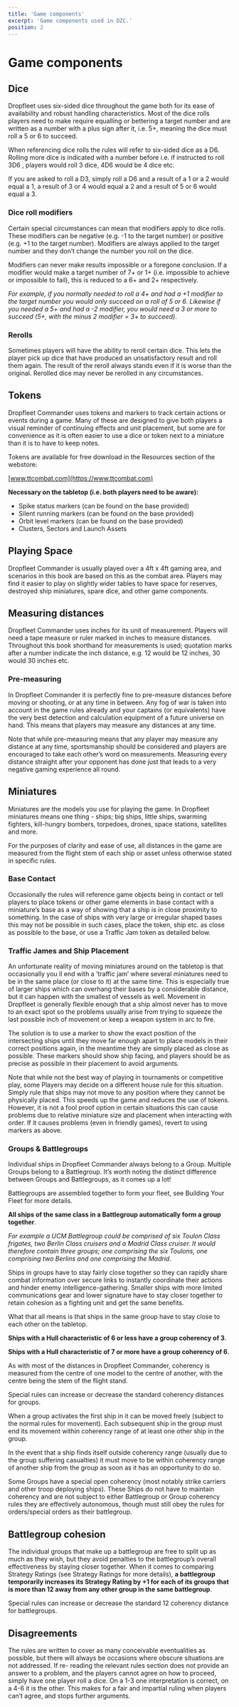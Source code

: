 ```yaml
---
title: 'Game components'
excerpt: 'Game components used in DZC.'
position: 2
---
```


# Game components

## Dice

Dropfleet uses six-sided dice throughout the game both for its ease of availability and robust handling characteristics. Most of the dice rolls players need to make require equalling or bettering a target number and are written as a number with a plus sign after it, i.e. 5+, meaning the dice must roll a 5 or 6 to succeed.

When referencing dice rolls the rules will refer to six-sided dice as a D6. Rolling more dice is indicated with a number before i.e. if instructed to  roll 3D6 , players would roll 3 dice,  4D6  would be 4 dice etc.

If you are asked to roll a D3, simply roll a D6 and a result of a 1 or a 2 would equal a 1, a result of 3 or 4 would equal a 2 and a result of 5 or 6 would equal a 3.

### Dice roll modifiers

Certain special circumstances can mean that modifiers apply to dice rolls. These modifiers can be negative (e.g. -1 to the target number) or positive (e.g. +1 to the target number). Modifiers are always applied to the target number and they don’t change the number you roll on the dice.

Modifiers can never make results impossible or a foregone conclusion. If a modifier would make a target number of 7+ or 1+ (i.e. impossible to achieve or impossible to fail), this is reduced to a 6+ and 2+ respectively.

_For example, if you normally needed to roll a 4+ and had a +1 modifier to the target number you would only succeed on a roll of 5 or 6. Likewise if you needed a 5+ and had a -2 modifier, you would need a 3 or more to succeed (5+, with the minus 2 modifier = 3+ to succeed)_.

### Rerolls

Sometimes players will have the ability to  reroll  certain dice. This lets the player pick up dice that have produced an unsatisfactory result and roll them again. The result of the reroll always stands even if it is worse than the original. Rerolled dice may never be rerolled in any circumstances.

## Tokens

Dropfleet Commander uses tokens and markers to track certain actions or events during a game. Many of these are designed to give both players a visual reminder of continuing effects and unit placement, but some are for convenience as it is often easier to use a dice or token next to a miniature than it is to have to keep notes.

Tokens are available for free download in the Resources section of the webstore:

[www.ttcombat.com](https://www.ttcombat.com)

**Necessary on the tabletop (i.e. both players need to be aware):**

* Spike  status markers (can be found on the base provided)
* Silent running markers (can be found on the base provided)
* Orbit level markers (can be found on the base provided)
* Clusters, Sectors and Launch Assets

## Playing Space

Dropfleet Commander is usually played over a 4ft x 4ft gaming area, and scenarios in this book are based on this as the combat area. Players may find it easier to play on slightly wider tables to have space for reserves, destroyed ship miniatures, spare dice, and other game components.

## Measuring distances

Dropfleet Commander uses inches for its unit of measurement. Players will need a tape measure or ruler marked in inches to measure distances. Throughout this book shorthand for measurements is used; quotation marks after a number indicate the inch distance, e.g. 12  would be 12 inches, 30  would 30 inches etc.

### Pre-measuring

In Dropfleet Commander it is perfectly fine to pre-measure distances before moving or shooting, or at any time in between. Any  fog of war  is taken into account in the game rules already and your captains (or equivalents) have the very best detection and calculation equipment of a future universe on hand. This means that players may measure any distances at any time.

Note that while pre-measuring means that any player may measure any distance at any time, sportsmanship should be considered and players are encouraged to take each other’s word on measurements. Measuring every distance straight after your opponent has done just that leads to a very negative gaming experience all round.

## Miniatures

Miniatures are the models you use for playing the game. In Dropfleet miniatures means one thing - ships; big ships, little ships, swarming fighters, kill-hungry bombers, torpedoes, drones, space stations, satellites and more.

For the purposes of clarity and ease of use, all distances in the game are measured from the flight stem of each ship or asset unless otherwise stated in specific rules.

### Base Contact

Occasionally the rules will reference game objects being  in contact  or tell players to place tokens or other game elements in  base contact  with a miniature’s base as a way of showing that a ship is in close proximity to something. In the case of ships with very large or irregular shaped bases this may not be possible   in such cases, place the token, ship etc. as close as possible to the base, or use a  Traffic Jam token as detailed below.

### Traffic James and Ship Placement

An unfortunate reality of moving miniatures around on the tabletop is that occasionally you ll end with a ’traffic jam’ where several miniatures need to be in the same place (or close to it) at the same time. This is especially true of larger ships which can overhang their bases by a considerable distance, but it can happen with the smallest of vessels as well. Movement in Dropfleet is generally flexible enough that a ship almost never has to move to an exact spot so the problems usually arise from trying to squeeze the last possible inch of movement or keep a weapon system in arc to fire.

The solution is to use a marker to show the exact position of the intersecting ships until they move far enough apart to place models in their correct positions again, in the meantime they are simply placed as close as possible. These markers should show ship facing, and players should be as precise as possible in their placement to avoid arguments.

Note that while not the best way of playing in tournaments or competitive play, some Players may decide on a different house rule for this situation. Simply rule that ships may not move to any position where they cannot be physically placed. This speeds up the game and reduces the use of tokens. However, it is not a fool proof option   in certain situations this can cause problems due to relative miniature size and placement when interacting with order. If it causes problems (even in friendly games), revert to using markers as above.

### Groups & Battlegroups

Individual ships in Dropfleet Commander always belong to a Group. Multiple Groups belong to a Battlegroup. It’s worth noting the distinct difference between Groups and Battlegroups, as it comes up a lot!

Battlegroups are assembled together to form your fleet, see Building Your Fleet for more details.

**All ships of the same class in a Battlegroup automatically form a group together**.

_For example a UCM Battlegroup could be comprised of six Toulon Class frigates, two Berlin Class cruisers and a Madrid Class cruiser. It would therefore contain three groups; one comprising the six Toulons, one comprising two Berlins and one comprising the Madrid_.

Ships in groups have to stay fairly close together so they can rapidly share combat information over secure links to instantly coordinate their actions and hinder enemy intelligence-gathering. Smaller ships with more limited communications gear and lower signature have to stay closer together to retain cohesion as a fighting unit and get the same benefits.

What that all means is that ships in the same group have to stay close to each other on the tabletop.

**Ships with a Hull characteristic of 6 or less have a group coherency of 3**.

**Ships with a Hull characteristic of 7 or more have a group coherency of 6**.

As with most of the distances in Dropfleet Commander, coherency is measured from the centre of one model to the centre of another, with the centre being the stem of the flight stand.

Special rules can increase or decrease the standard coherency distances for groups.

When a group activates the first ship in it can be moved freely (subject to the normal rules for movement). Each subsequent ship in the group must end its movement within coherency range of at least one other ship in the group.

In the event that a ship finds itself outside coherency range (usually due to the group suffering casualties) it must move to be within coherency range of another ship from the group as soon as it has an opportunity to do so.

Some Groups have a special open coherency (most notably strike carriers and other troop deploying ships). These Ships do not have to maintain coherency and are not subject to either Battlegroup or Group coherency rules   they are effectively autonomous, though must still obey the rules for orders/special orders as their battlegroup.

## Battlegroup cohesion

The individual groups that make up a battlegroup are free to split up as much as they wish, but they avoid penalties to the battlegroup’s overall effectiveness by staying closer together. When it comes to comparing Strategy Ratings (see Strategy Ratings for more details), **a battlegroup temporarily increases its Strategy Rating by +1 for each of its groups that is more than 12  away from any other group in the same battlegroup**.

Special rules can increase or decrease the standard 12  coherency distance for battlegroups.

## Disagreements

The rules are written to cover as many conceivable eventualities as possible, but there will always be occasions where obscure situations are not addressed. If re- reading the relevant rules section does not provide an answer to a problem, and the players cannot agree on how to proceed, simply have one player roll a dice. On a 1-3 one interpretation is correct, on a 4-6 it is the other. This makes for a fair and impartial ruling when players can’t agree, and stops further arguments.
